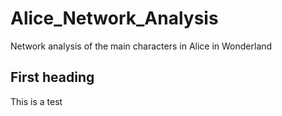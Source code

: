 # Alice_Network_Analysis
Network analysis of the main characters in Alice in Wonderland

## First heading
This is a test